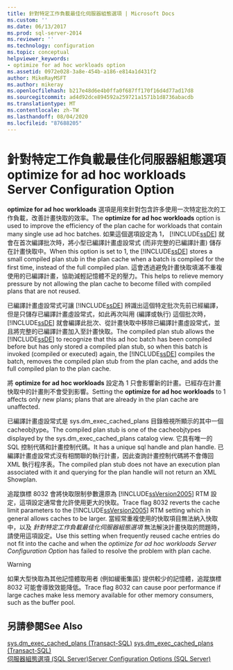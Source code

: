 ```yaml
---
title: 針對特定工作負載最佳化伺服器組態選項 | Microsoft Docs
ms.custom: ''
ms.date: 06/13/2017
ms.prod: sql-server-2014
ms.reviewer: ''
ms.technology: configuration
ms.topic: conceptual
helpviewer_keywords:
- optimize for ad hoc workloads option
ms.assetid: 0972e028-3a8e-454b-a186-e814a1d431f2
author: MikeRayMSFT
ms.author: mikeray
ms.openlocfilehash: b217e48d6e4b0ffa0f687ff170f16d4d77ad17d8
ms.sourcegitcommit: ad4d92dce894592a259721a1571b1d8736abacdb
ms.translationtype: MT
ms.contentlocale: zh-TW
ms.lasthandoff: 08/04/2020
ms.locfileid: "87688205"
---
```

# <a name="optimize-for-ad-hoc-workloads-server-configuration-option"></a><span data-ttu-id="598ee-102">針對特定工作負載最佳化伺服器組態選項</span><span class="sxs-lookup"><span data-stu-id="598ee-102">optimize for ad hoc workloads Server Configuration Option</span></span>
  <span data-ttu-id="598ee-103">**optimize for ad hoc workloads** 選項是用來針對包含許多使用一次特定批次的工作負載，改善計畫快取的效率。</span><span class="sxs-lookup"><span data-stu-id="598ee-103">The **optimize for ad hoc workloads** option is used to improve the efficiency of the plan cache for workloads that contain many single use ad hoc batches.</span></span> <span data-ttu-id="598ee-104">如果這個選項設定為 1， [!INCLUDE[ssDE](../../includes/ssde-md.md)] 就會在首次編譯批次時，將小型已編譯計畫虛設常式 (而非完整的已編譯計畫) 儲存在計畫快取中。</span><span class="sxs-lookup"><span data-stu-id="598ee-104">When this option is set to 1, the [!INCLUDE[ssDE](../../includes/ssde-md.md)] stores a small compiled plan stub in the plan cache when a batch is compiled for the first time, instead of the full compiled plan.</span></span> <span data-ttu-id="598ee-105">這會透過避免計畫快取填滿不重複使用的已編譯計畫，協助減輕記憶體不足的壓力。</span><span class="sxs-lookup"><span data-stu-id="598ee-105">This helps to relieve memory pressure by not allowing the plan cache to become filled with compiled plans that are not reused.</span></span>  
  
 <span data-ttu-id="598ee-106">已編譯計畫虛設常式可讓 [!INCLUDE[ssDE](../../includes/ssde-md.md)] 辨識出這個特定批次先前已經編譯，但是只儲存已編譯計畫虛設常式，如此再次叫用 (編譯或執行) 這個批次時， [!INCLUDE[ssDE](../../includes/ssde-md.md)] 就會編譯此批次、從計畫快取中移除已編譯計畫虛設常式，並且將完整的已編譯計畫加入至計畫快取。</span><span class="sxs-lookup"><span data-stu-id="598ee-106">The compiled plan stub allows the [!INCLUDE[ssDE](../../includes/ssde-md.md)] to recognize that this ad hoc batch has been compiled before but has only stored a compiled plan stub, so when this batch is invoked (compiled or executed) again, the [!INCLUDE[ssDE](../../includes/ssde-md.md)] compiles the batch, removes the compiled plan stub from the plan cache, and adds the full compiled plan to the plan cache.</span></span>  
  
 <span data-ttu-id="598ee-107">將 **optimize for ad hoc workloads** 設定為 1 只會影響新的計畫。已經存在計畫快取中的計畫則不會受到影響。</span><span class="sxs-lookup"><span data-stu-id="598ee-107">Setting the **optimize for ad hoc workloads** to 1 affects only new plans; plans that are already in the plan cache are unaffected.</span></span>  
  
 <span data-ttu-id="598ee-108">已編譯計畫虛設常式是 sys.dm_exec_cached_plans 目錄檢視所顯示的其中一個 cacheobjtype。</span><span class="sxs-lookup"><span data-stu-id="598ee-108">The compiled plan stub is one of the cacheobjtypes displayed by the sys.dm_exec_cached_plans catalog view.</span></span> <span data-ttu-id="598ee-109">它具有唯一的 SQL 控制代碼和計畫控制代碼。</span><span class="sxs-lookup"><span data-stu-id="598ee-109">It has a unique sql handle and plan handle.</span></span> <span data-ttu-id="598ee-110">已編譯計畫虛設常式沒有相關聯的執行計畫，因此查詢計畫控制代碼將不會傳回 XML 執行程序表。</span><span class="sxs-lookup"><span data-stu-id="598ee-110">The compiled plan stub does not have an execution plan associated with it and querying for the plan handle will not return an XML Showplan.</span></span>  
  
 <span data-ttu-id="598ee-111">追蹤旗標 8032 會將快取限制參數還原為 [!INCLUDE[ssVersion2005](../../includes/ssversion2005-md.md)] RTM 設定，這項設定通常會允許使用更大的快取。</span><span class="sxs-lookup"><span data-stu-id="598ee-111">Trace flag 8032 reverts the cache limit parameters to the [!INCLUDE[ssVersion2005](../../includes/ssversion2005-md.md)] RTM setting which in general allows caches to be larger.</span></span> <span data-ttu-id="598ee-112">當經常重複使用的快取項目無法納入快取中，以及 *針對特定工作負載最佳化伺服器組態選項* 無法解決計畫快取的問題時，請使用這項設定。</span><span class="sxs-lookup"><span data-stu-id="598ee-112">Use this setting when frequently reused cache entries do not fit into the cache and when the *optimize for ad hoc workloads Server Configuration Option* has failed to resolve the problem with plan cache.</span></span>  
  
> [!WARNING]  
>  <span data-ttu-id="598ee-113">如果大型快取為其他記憶體取用者 (例如緩衝集區) 提供較少的記憶體，追蹤旗標 8032 可能會導致效能降低。</span><span class="sxs-lookup"><span data-stu-id="598ee-113">Trace flag 8032 can cause poor performance if large caches make less memory available for other memory consumers, such as the buffer pool.</span></span>  
  
## <a name="see-also"></a><span data-ttu-id="598ee-114">另請參閱</span><span class="sxs-lookup"><span data-stu-id="598ee-114">See Also</span></span>  
 <span data-ttu-id="598ee-115">[sys.dm_exec_cached_plans &#40;Transact-SQL&#41;](/sql/relational-databases/system-dynamic-management-views/sys-dm-exec-cached-plans-transact-sql) </span><span class="sxs-lookup"><span data-stu-id="598ee-115">[sys.dm_exec_cached_plans &#40;Transact-SQL&#41;](/sql/relational-databases/system-dynamic-management-views/sys-dm-exec-cached-plans-transact-sql) </span></span>  
 [<span data-ttu-id="598ee-116">伺服器組態選項 &#40;SQL Server&#41;</span><span class="sxs-lookup"><span data-stu-id="598ee-116">Server Configuration Options &#40;SQL Server&#41;</span></span>](server-configuration-options-sql-server.md)  
  
  
